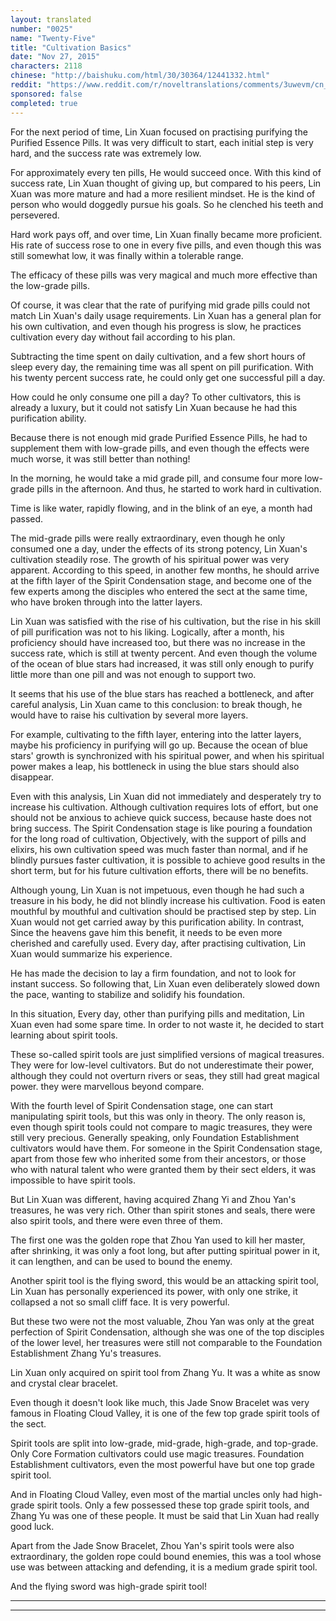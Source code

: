 ```yaml
---
layout: translated
number: "0025"
name: "Twenty-Five"
title: "Cultivation Basics"
date: "Nov 27, 2015"
characters: 2118
chinese: "http://baishuku.com/html/30/30364/12441332.html"
reddit: "https://www.reddit.com/r/noveltranslations/comments/3uwevm/cn_tempered_immortal_chapter_0025_0026/"
sponsored: false
completed: true
---
```


For the next period of time, Lin Xuan focused on practising purifying the Purified Essence Pills. It was very difficult to start, each initial step is very hard, and the success rate was extremely low.

For approximately every ten pills, He would succeed once. With this kind of success rate, Lin Xuan thought of giving up, but compared to his peers, Lin Xuan was more mature and had a more resilient mindset. He is the kind of person who would doggedly pursue his goals. So he clenched his teeth and persevered.

Hard work pays off, and over time, Lin Xuan finally became more proficient. His rate of success rose to one in every five pills, and even though this was still somewhat low, it was finally within a tolerable range.

The efficacy of these pills was very magical and much more effective than the low-grade pills.

Of course, it was clear that the rate of purifying mid grade pills could not match Lin Xuan's daily usage requirements. Lin Xuan has a general plan for his own cultivation, and even though his progress is slow, he practices cultivation every day without fail according to his plan.

Subtracting the time spent on daily cultivation, and a few short hours of sleep every day, the remaining time was all spent on pill purification. With his twenty percent success rate, he could only get one successful pill a day.

How could he only consume one pill a day? To other cultivators, this is already a luxury, but it could not satisfy Lin Xuan because he had this purification ability.

Because there is not enough mid grade Purified Essence Pills, he had to supplement them with low-grade pills, and even though the effects were much worse, it was still better than nothing!

In the morning, he would take a mid grade pill, and consume four more low-grade pills in the afternoon. And thus, he started to work hard in cultivation.

Time is like water, rapidly flowing, and in the blink of an eye, a month had passed.

The mid-grade pills were really extraordinary, even though he only consumed one a day, under the effects of its strong potency, Lin Xuan's cultivation steadily rose. The growth of his spiritual power was very apparent. According to this speed, in another few months, he should arrive at the fifth layer of the Spirit Condensation stage, and become one of the few experts among the disciples who entered the sect at the same time, who have broken through into the latter layers.

Lin Xuan was satisfied with the rise of his cultivation, but the rise in his skill of pill purification was not to his liking. Logically, after a month, his proficiency should have increased too, but there was no increase in the success rate, which is still at twenty percent. And even though the volume of the ocean of blue stars had increased, it was still only enough to purify little more than one pill and was not enough to support two.

It seems that his use of the blue stars has reached a bottleneck, and after careful analysis, Lin Xuan came to this conclusion: to break though, he would have to raise his cultivation by several more layers.

For example, cultivating to the fifth layer, entering into the latter layers, maybe his proficiency in purifying will go up. Because the ocean of blue stars' growth is synchronized with his spiritual power, and when his spiritual power makes a leap, his bottleneck in using the blue stars should also disappear.

Even with this analysis, Lin Xuan did not immediately and desperately try to increase his cultivation. Although cultivation requires lots of effort, but one should not be anxious to achieve quick success, because haste does not bring success. The Spirit Condensation stage is like pouring a foundation for the long road of cultivation, Objectively, with the support of pills and elixirs, his own cultivation speed was much faster than normal, and if he blindly pursues faster cultivation, it is possible to achieve good results in the short term, but for his future cultivation efforts, there will be no benefits.

Although young, Lin Xuan is not impetuous, even though he had such a treasure in his body, he did not blindly increase his cultivation. Food is eaten mouthful by mouthful and cultivation should be practised step by step. Lin Xuan would not get carried away by this purification ability. In contrast, Since the heavens gave him this benefit, it needs to be even more cherished and carefully used. Every day, after practising cultivation, Lin Xuan would summarize his experience.

He has made the decision to lay a firm foundation, and not to look for instant success. So following that, Lin Xuan even deliberately slowed down the pace, wanting to stabilize and solidify his foundation.

In this situation, Every day, other than purifying pills and meditation, Lin Xuan even had some spare time. In order to not waste it, he decided to start learning about spirit tools.

These so-called spirit tools are just simplified versions of magical treasures. They were for low-level cultivators. But do not underestimate their power, although they could not overturn rivers or seas, they still had great magical power. they were marvellous beyond compare.

With the fourth level of Spirit Condensation stage, one can start manipulating spirit tools, but this was only in theory. The only reason is, even though spirit tools could not compare to magic treasures, they were still very precious. Generally speaking, only Foundation Establishment cultivators would have them. For someone in the Spirit Condensation stage, apart from those few who inherited some from their ancestors, or those who with natural talent who were granted them by their sect elders, it was impossible to have spirit tools.

But Lin Xuan was different, having acquired Zhang Yi and Zhou Yan's treasures, he was very rich. Other than spirit stones and seals, there were also spirit tools, and there were even three of them.

The first one was the golden rope that Zhou Yan used to kill her master, after shrinking, it was only a foot long, but after putting spiritual power in it, it can lengthen, and can be used to bound the enemy.

Another spirit tool is the flying sword, this would be an attacking spirit tool, Lin Xuan has personally experienced its power, with only one strike, it collapsed a not so small cliff face. It is very powerful.

But these two were not the most valuable, Zhou Yan was only at the great perfection of Spirit Condensation, although she was one of the top disciples of the lower level, her treasures were still not comparable to the Foundation Establishment Zhang Yu's treasures.

Lin Xuan only acquired on spirit tool from Zhang Yu. It was a white as snow and crystal clear bracelet.

Even though it doesn't look like much, this Jade Snow Bracelet was very famous in Floating Cloud Valley, it is one of the few top grade spirit tools of the sect.

Spirit tools are split into low-grade, mid-grade, high-grade, and top-grade. Only Core Formation cultivators could use magic treasures. Foundation Establishment cultivators, even the most powerful have but one top grade spirit tool.

And in Floating Cloud Valley, even most of the martial uncles only had high-grade spirit tools. Only a few possessed these top grade spirit tools, and Zhang Yu was one of these people. It must be said that Lin Xuan had really good luck.

Apart from the Jade Snow Bracelet, Zhou Yan's spirit tools were also extraordinary, the golden rope could bound enemies, this was a tool whose use was between attacking and defending, it is a medium grade spirit tool.

And the flying sword was high-grade spirit tool!

- - -
- - -
